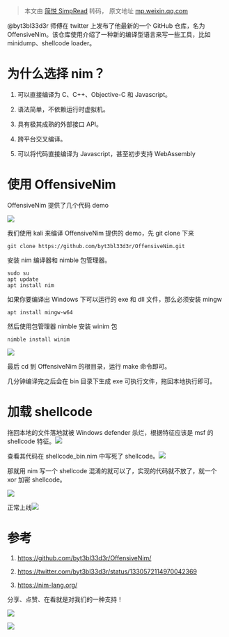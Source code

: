 > 本文由 [简悦 SimpRead](http://ksria.com/simpread/) 转码， 原文地址 [mp.weixin.qq.com](https://mp.weixin.qq.com/s/esAzEiqlVx5m51aE-_CgIA)

@byt3bl33d3r 师傅在 twitter 上发布了他最新的一个 GitHub 仓库，名为 OffensiveNim。该仓库使用介绍了一种新的编译型语言来写一些工具，比如 minidump、shellcode loader。

为什么选择 nim？
==========

1.  可以直接编译为 C、C++、Objective-C 和 Javascript。
    
2.  语法简单，不依赖运行时虚拟机。
    
3.  具有极其成熟的外部接口 API。
    
4.  跨平台交叉编译。
    
5.  可以将代码直接编译为 Javascript，甚至初步支持 WebAssembly
    

使用 OffensiveNim
===============

OffensiveNim 提供了几个代码 demo

![](https://mmbiz.qpic.cn/sz_mmbiz_png/zleycDibFeibpKicnGL8yNWdQQcBV5Hrj3Wd8pnrWDVCOn3rkiahbKUyzEzDLtvFxOZGKjwAeC1YQHlR0c5ZiciaKnOQ/640?wx_fmt=png)

我们使用 kali 来编译 OffensiveNim 提供的 demo，先 git clone 下来

```
git clone https://github.com/byt3bl33d3r/OffensiveNim.git
```

安装 nim 编译器和 nimble 包管理器。

```
sudo su
apt update
apt install nim
```

如果你要编译出 Windows 下可以运行的 exe 和 dll 文件，那么必须安装 mingw

```
apt install mingw-w64
```

然后使用包管理器 nimble 安装 winim 包

```
nimble install winim
```

![](https://mmbiz.qpic.cn/sz_mmbiz_png/zleycDibFeibpKicnGL8yNWdQQcBV5Hrj3Wibtpc5wicCgIRH9Gauf5peXZBGVy8B7seD5Y6SvkeAkC4rD0LfD5iaBBg/640?wx_fmt=png)

最后 cd 到 OffensiveNim 的根目录，运行 make 命令即可。

几分钟编译完之后会在 bin 目录下生成 exe 可执行文件，拖回本地执行即可。

加载 shellcode
============

拖回本地的文件落地就被 Windows defender 杀烂，根据特征应该是 msf 的 shellcode 特征。![](https://mmbiz.qpic.cn/sz_mmbiz_png/zleycDibFeibpKicnGL8yNWdQQcBV5Hrj3WAH9Y7Pff5giciaszTo52TwIP6xH0f3Kd5FrWdZggbtXHsI6zFKGGCnyQ/640?wx_fmt=png)

查看其代码在 shellcode_bin.nim 中写死了 shellcode。![](https://mmbiz.qpic.cn/sz_mmbiz_png/zleycDibFeibpKicnGL8yNWdQQcBV5Hrj3W8ob60NwgFs8HYXKicA5nuRp3GS2tfP0BqtpBPYkEib1nDFxiaWABry5cA/640?wx_fmt=png)

那就用 nim 写一个 shellcode 混淆的就可以了，实现的代码就不放了，就一个 xor 加密 shellcode。

![](https://mmbiz.qpic.cn/sz_mmbiz_png/zleycDibFeibpKicnGL8yNWdQQcBV5Hrj3W3LotM8ntDWpQRVMuPYrsVJJwOrxZfjwsuWyRXxTQEeibfospXGrQJibA/640?wx_fmt=png)

正常上线![](https://mmbiz.qpic.cn/sz_mmbiz_png/zleycDibFeibpKicnGL8yNWdQQcBV5Hrj3WJZQbQrb0hFgPyYH8PHfRuqK9nKG638bvyPYbkGFq17Hp6onT3e42RA/640?wx_fmt=png)

参考
==

1.  https://github.com/byt3bl33d3r/OffensiveNim/
    
2.  https://twitter.com/byt3bl33d3r/status/1330572114970042369
    
3.  https://nim-lang.org/
    

分享、点赞、在看就是对我们的一种支持！

![](https://mmbiz.qpic.cn/sz_mmbiz_png/zleycDibFeibp8YjH4BpZodsIJmZOG8Cc3sbuM3IMcxPurjryDzTA8WTHZTNIXvP1SUVvWh0PzSTxssDxmwydNrQ/640?wx_fmt=png)

![](https://mmbiz.qpic.cn/sz_mmbiz_jpg/nzxUaDY8yDCu9vYaicsKXmibIlxHDeXmK8yoDsVrSMpI3RgS4JPtgGPdqXToibeNYGEMgk5WznIayx4hwMd8sVgJA/640?wx_fmt=jpeg)